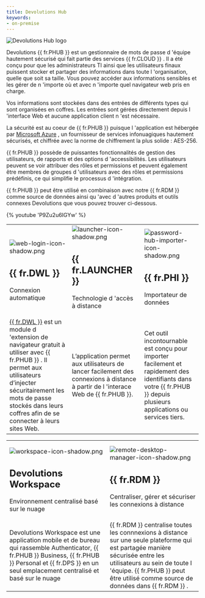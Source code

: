 ```yaml
---
title: Devolutions Hub
keywords:
- on-premise
---
```


![Devolutions Hub logo](https://webdevolutions.blob.core.windows.net/images/projects/password-hub/logos/password-hub-color-shadow.svg)

Devolutions {{ fr.PHUB }} est un gestionnaire de mots de passe d 'équipe hautement sécurisé qui fait partie des services {{ fr.CLOUD }} . Il a été conçu pour que les administrateurs TI ainsi que les utilisateurs finaux puissent stocker et partager des informations dans toute l 'organisation, quelle que soit sa taille. Vous pouvez accéder aux informations sensibles et les gérer de n 'importe où et avec n 'importe quel navigateur web pris en charge.  

Vos informations sont stockées dans des entrées de différents types qui sont organisées en coffres. Les entrées sont gérées directement depuis l 'interface Web et aucune application client n 'est nécessaire.  

La sécurité est au coeur de {{ fr.PHUB }} puisque l 'application est hébergée par [Microsoft Azure](/fr/kb/password-hub/knowledge-base/hosting-region-password-hub/) , un fournisseur de services infonuagiques hautement sécurisés, et chiffrée avec la norme de chiffrement la plus solide : AES-256.  

{{ fr.PHUB }} possède de puissantes fonctionnalités de gestion des utilisateurs, de rapports et des options d 'accessibilités. Les utilisateurs peuvent se voir attribuer des rôles et permissions et peuvent également être membres de groupes d 'utilisateurs avec des rôles et permissions prédéfinis, ce qui simplifie le processus d 'intégration.  

{{ fr.PHUB }} peut être utilisé en combinaison avec notre {{ fr.RDM }} comme source de données ainsi qu 'avec d 'autres produits et outils connexes Devolutions que vous pouvez trouver ci-dessous.  

{% youtube 'P9Zu2u6IGYw' %}  

<table>
	<tr>
		<td>

![web-login-icon-shadow.png](/img/fr/hub/Icons/web-login-icon-shadow.png)  

## {{ fr.DWL }}  

Connexion automatique 
		</td>
		<td>
![launcher-icon-shadow.png](/img/fr/hub/Icons/launcher-icon-shadow.png)  

## {{ fr.LAUNCHER }}  

Technologie d 'accès à distance  
		</td>
		<td>
![password-hub-importer-icon-shadow.png](/img/fr/hub/Icons/password-hub-importer-icon-shadow.png)  

## {{ fr.PHI }}  

Importateur de données  
		</td>
	</tr>
	<tr>
		<td>
[{{ fr.DWL }}](/fr/hub/dwl/overview/) est un module d 'extension de navigateur gratuit à utiliser avec {{ fr.PHUB }} . Il permet aux utilisateurs d’injecter sécuritairement les mots de passe stockés dans leurs coffres afin de se connecter à leurs sites Web. 
		</td>
		<td>
L’application permet aux utilisateurs de lancer facilement des connexions à distance à partir de l 'interace Web de {{ fr.PHUB }}. 
		</td>
		<td>
Cet outil incontournable est conçu pour importer facilement et rapidement des identifiants dans votre {{ fr.PHUB }} depuis plusieurs applications ou services tiers. 
		</td>
	</tr>
</table>


<table>
	<tr>
		<td>

![workspace-icon-shadow.png](/img/fr/hub/Icons/workspace-icon-shadow.png)  

## Devolutions Workspace  

Environnement centralisé basé sur le nuage  
		</td>
		<td>
![remote-desktop-manager-icon-shadow.png](/img/fr/hub/Icons/remote-desktop-manager-icon-shadow.png)  

## {{ fr.RDM }}  

Centraliser, gérer et sécuriser les connexions à distance  
		</td>
	</tr>
	<tr>
		<td>
Devolutions Workspace est une application mobile et de bureau qui rassemble Authenticator, {{ fr.PHUB }} Business, {{ fr.PHUB }} Personal et {{ fr.DPS }} en un seul emplacement centralisé et basé sur le nuage 
		</td>
		<td>
{{ fr.RDM }} centralise toutes les connnexions à distance sur une seule plateforme qui est partagée manière sécurisée entre les utilisateurs au sein de toute l 'équipe. {{ fr.PHUB }} peut être utilisé comme source de données dans {{ fr.RDM }} . 
		</td>
	</tr>
</table>


